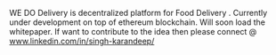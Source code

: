 WE DO Delivery is decentralized platform for Food Delivery .
Currently under development on top of ethereum blockchain.
Will soon load the whitepaper.
If want to contribute to the idea then please connect @ www.linkedin.com/in/singh-karandeep/

